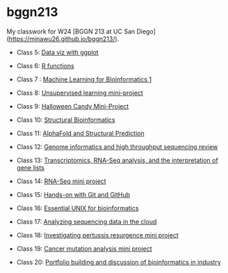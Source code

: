 # bggn213
My classwork for W24 [BGGN 213 at UC San Diego] (https://minawu26.github.io/bggn213/). 

- Class 5: [Data viz with ggplot]()

- Class 6: [R functions]()

- Class 7 : [Machine Learning for BIoinformatics 1]()

- Class 8: [Unsupervised learning mini-project]()

- Class 9: [Halloween Candy Mini-Project]()

- Class 10: [Structural Bioinformatics]()

- Class 11: [AlphaFold and Structural Prediction]()

- Class 12: [Genome informatics and high throughput sequencing review]()

- Class 13: [Transcriptomics, RNA-Seq analysis, and the interpretation of gene lists]()

- Class 14: [RNA-Seq mini project]()

- Class 15: [Hands-on with Git and GitHub]()

- Class 16: [Essential UNIX for bioinformatics]()

- Class 17: [Analyzing sequencing data in the cloud]()

- Class 18: [Investigating pertussis resurgence mini project]()

- Class 19: [Cancer mutation analysis mini project]()

- Class 20: [Portfolio building and discussion of bioinformatics in industry]()

